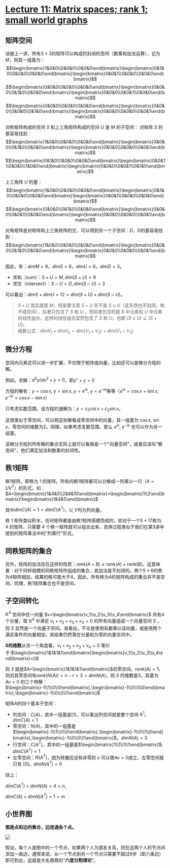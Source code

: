 # [Lecture 11: Matrix spaces; rank 1; small world graphs](https://ocw.mit.edu/courses/18-06-linear-algebra-spring-2010/resources/lecture-11-matrix-spaces-rank-1-small-world-graphs/)

## 矩阵空间

话接上一讲，所有$3\times 3$的矩阵可以构成的封闭的空间（数乘和加法运算），记为 $M$，则其一组基为：
$$\begin{bmatrix}1&0&0\\0&0&0\\0&0&0\end{bmatrix}\begin{bmatrix}0&1&0\\0&0&0\\0&0&0\end{bmatrix}\begin{bmatrix}0&0&1\\0&0&0\\0&0&0\end{bmatrix}$$
$$\begin{bmatrix}0&0&0\\1&0&0\\0&0&0\end{bmatrix}\begin{bmatrix}0&0&0\\0&1&0\\0&0&0\end{bmatrix}\begin{bmatrix}0&0&0\\0&0&1\\0&0&0\end{bmatrix}$$
$$\begin{bmatrix}0&0&0\\0&0&0\\1&0&0\end{bmatrix}\begin{bmatrix}0&0&0\\0&0&0\\0&1&0\end{bmatrix}\begin{bmatrix}0&0&0\\0&0&0\\0&0&1\end{bmatrix}$$

对称矩阵构成的空间 $S$ 和上三角矩阵构成的空间 $U$ 是 $M$ 的子空间： 对称阵 $S$ 的基容易找到：
$$\begin{bmatrix}1&0&0\\0&0&0\\0&0&0\end{bmatrix}\begin{bmatrix}0&0&0\\0&1&0\\0&0&0\end{bmatrix}\begin{bmatrix}0&0&0\\0&0&0\\0&0&1\end{bmatrix}$$
$$\begin{bmatrix}0&1&0\\1&0&0\\0&0&0\end{bmatrix}\begin{bmatrix}0&0&1\\0&0&0\\1&0&0\end{bmatrix}\begin{bmatrix}0&0&0\\0&0&1\\0&1&0\end{bmatrix}$$

上三角阵 $U$ 的基：
$$\begin{bmatrix}1&0&0\\0&0&0\\0&0&0\end{bmatrix}\begin{bmatrix}0&1&0\\0&0&0\\0&0&0\end{bmatrix}\begin{bmatrix}0&0&1\\0&0&0\\0&0&0\end{bmatrix}$$
$$\begin{bmatrix}0&0&0\\0&1&0\\0&0&0\end{bmatrix}\begin{bmatrix}0&0&0\\0&0&1\\0&0&0\end{bmatrix}\begin{bmatrix}0&0&0\\0&0&0\\0&0&1\end{bmatrix}$$

对角矩阵是对称阵和上三角矩阵的交，可以得到另一个子空间：$D$，$D$的基容易找到：
$$\begin{bmatrix}1&0&0\\0&0&0\\0&0&0\end{bmatrix}\begin{bmatrix}0&0&0\\0&1&0\\0&0&0\end{bmatrix}\begin{bmatrix}0&0&0\\0&0&0\\0&0&1\end{bmatrix}$$

因此，有：$dimM=9，dimS=6，dimU=6，dimD=3$。

- 求和（sum）：$S+U=M,dim(S+U)=9$
- 求交（intersect）：$S \cap U=D,dim(S \cap U)=3$

可以看出：$dimS+dimU=12=dim(S+U)+dim(S \cap U)$。

> $S+U$ 其实就是 $M$，但是要注意 $S+U$ 并不是 $S \cup U$（这东西也不封闭，构不成空间），后者只包含了 $S$ 和 $U$ ，而前者包含的是 $S$ 中元素和 $U$ 中元素的线性组合，这样的线性组合显然包含了 $S$  和 $U$，也即 $(S \cup U) \subseteq (S+U)$。\
> 维数公式：$dimV_1+dimV_2=dim(V_1+V_2)+dim(V_1 \cap V_2)$
## 微分方程

空间内元素还可以进一步扩展，不仅限于矩阵或向量，比如还可以是微分方程的解。

例如，求解：$d^2y/dx^2+y=0$，即$y''+y=0$

方程的解有：$y = \cos x$, $y = \sin x$, $y = e^{ix}$, $y = e^{-ix}$等等（$e^{ix} = \cos x + i\sin x$, $e^{-ix} = \cos x - i\sin x$）

只考虑实数范围，该方程的通解为：$y = c_1\cos x + c_2\sin x$。

这很类似于零空间，可以把这些解看成零空间中的向量，其一组基为 $\cos x$, $\sin x$，零空间的维数为2。同理，如果考虑复数范围，那么 $e^{ix}$, $e^{-ix}$ 也可以作为另一组基。

该微分方程的所有解的集合实际上就可以看做是一个"向量空间"，或者应该叫"解空间"，他们满足加法和数乘的封闭性。

## 秩1矩阵

秩1矩阵，即秩为 $1$ 的矩阵。所有的秩1矩阵都可以分解成一列乘以一行（$A=UV^T$）的形式，如：$A=\begin{bmatrix}1&4&5\\2&8&10\end{bmatrix}=\begin{bmatrix}1\\2\end{bmatrix}\begin{bmatrix}1&4&5\end{bmatrix}$

其中$dim C(A)=1=dim C(A^T)$，$U,V$均为列向量。

秩 $1$ 矩阵类似积木，任何矩阵都是由秩1矩阵搭建而成的，如对于一个$5×17$秩为 $4$ 的矩阵，只需要 $4$ 个秩一矩阵就可以组合出来，具体过程类似于我们在第3讲中提到的矩阵乘法中的"列乘行"形式。

## 同秩矩阵的集合

另外，矩阵的加法存在这样的性质：$rank(A+B) \leq rank(A)+rank(B)$。这意味着：对于同样规模的同秩矩阵所组成的集合，其加法是不封闭的。两个$5×6$的秩为$4$矩阵相加，结果的秩可能大于$4$，因此，所有秩为$4$的矩阵构成的集合并不是空间，同理，秩$1$矩阵集合也不是空间。

## 子空间转化

$\mathbb{R}^4$ 空间中任一向量 $v=\begin{bmatrix}v_1\\v_2\\v_3\\v_4\end{bmatrix}$ 共有4个分量，取 $\mathbb{R}^4$ 中满足 $v_1+v_2+v_3+v_4=0$ 的所有向量组成一个向量空间 $S$ ，则 $S$ 显然是一个向量子空间。易看出，不论是使用系数乘以该向量，或是用两个满足条件的向量相加，其结果仍然落在分量和为零的向量空间中。

**S的维数**从另一个角度看，$v_1+v_2+v_3+v_4=0$ 等价于:$\begin{bmatrix}1&1&1&1\end{bmatrix}\begin{bmatrix}v_1\\v_2\\v_3\\v_4\end{bmatrix}=0$

则 $S$ 就是$A=\begin{bmatrix}1&1&1&1\end{bmatrix}$的零空间。$rank(A)=1$，则对其零空间有$rank(N(A))=n-r=3=dimN(A)$，则 $S$ 的维数是3，其基为 $Av=0$ 的三个特解：$\begin{bmatrix}-1\\1\\0\\0\end{bmatrix},\begin{bmatrix}-1\\0\\1\\0\end{bmatrix},\begin{bmatrix}-1\\0\\0\\1\end{bmatrix}$

矩阵A的四个基本子空间：

- 列空间：$C(A)$，其中一组基是$[1]$，可以看出列空间就是整个空间 $\mathbb{R}^1$。$dimC(A)=1$
- 零空间：$N(A)$，其中的一组基是$\begin{bmatrix}-1\\1\\0\\0\end{bmatrix},\begin{bmatrix}-1\\0\\1\\0\end{bmatrix},\begin{bmatrix}-1\\0\\0\\1\end{bmatrix}$。$dimN(A)=3$
- 行空间：$C(A^T)$，其中的一组基是$\begin{bmatrix}1\\1\\1\\1\end{bmatrix}$; $dimC(A^T)=1$
- 左零空间：$N(A^T)$，因为转置后没有非零的 $v$ 可以使$Av=0$成立，左零空间就只有 $[0]$。$dimN(A^T)=0$

综上：

$dimC(A^T)+dimN(A)=4=n,$

$dimC(A)+dimN(A^T)=1=m$

## 小世界图

**图是点和边的集合，边连通各个点。**

![](https://r00tk1ts.github.io/2022/05/14/%E7%BA%BF%E6%80%A7%E4%BB%A3%E6%95%B0%E7%AC%94%E8%AE%B0(%E5%8D%81%E4%B8%80)%E2%80%94%E2%80%94%E7%9F%A9%E9%98%B5%E7%A9%BA%E9%97%B4%E3%80%81%E7%A7%A91%E7%9F%A9%E9%98%B5%E5%92%8C%E5%B0%8F%E4%B8%96%E7%95%8C%E5%9B%BE/2022-05-14-16-41-56.png)

假设，每个人是图中的一个节点，如果两个人为朋友关系，则在这两个人的节点间添加一条边，通常来说，从一个节点到另一个节点只需要不超过6步（即六条边）即可到达，这就是大名鼎鼎的“**六度分割理论**”。